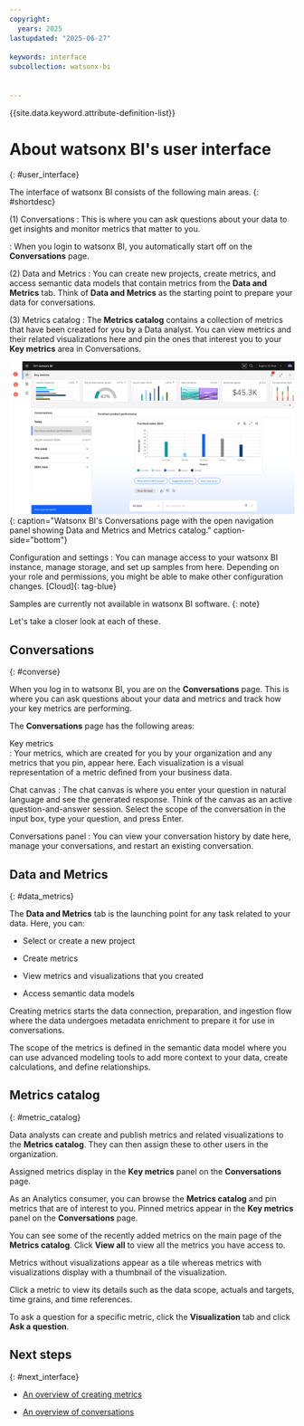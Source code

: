 ```yaml
---
copyright:
  years: 2025
lastupdated: "2025-06-27"

keywords: interface
subcollection: watsonx-bi


---
```


{{site.data.keyword.attribute-definition-list}}



# About watsonx BI's user interface
{: #user_interface}

The interface of watsonx BI consists of the following main areas. {: #shortdesc}

(1) Conversations
:   This is where you can ask questions about your data to get insights and monitor metrics that matter to you. 

:   When you login to watsonx BI, you automatically start off on the **Conversations** page. 

(2) Data and Metrics
:   You can create new projects, create metrics, and access semantic data models that contain metrics from the **Data and Metrics** tab. Think of **Data and Metrics** as the starting point to prepare your data for conversations. 

(3) Metrics catalog
:   The **Metrics catalog** contains a collection of metrics that have been created for you by a Data analyst. You can view metrics and their related visualizations here and pin the ones that interest you to your **Key metrics** area in Conversations. 

![Watsonx BI's user interface showing Conversations](wxbi_conversations.png){: caption="Watsonx BI's Conversations page with the open navigation panel showing Data and Metrics and Metrics catalog." caption-side="bottom"}

Configuration and settings 
:   You can manage access to your watsonx BI instance, manage storage, and set up samples from here. Depending on your role and permissions, you might be able to make other configuration changes. [Cloud]{: tag-blue}

  Samples are currently not available in watsonx BI software.
  {: note}

Let's take a closer look at each of these.

## Conversations
{: #converse}

When you log in to watsonx BI, you are on the **Conversations** page. This is where you can ask questions about your data and metrics and track how your key metrics are performing.

The **Conversations** page has the following areas:

Key metrics  
:   Your metrics, which are created for you by your organization and any metrics that you pin, appear here. Each visualization is a visual representation of a metric defined from your business data. 

Chat canvas
:   The chat canvas is where you enter your question in natural language and see the generated response. Think of the canvas as an active question-and-answer session. Select the scope of the conversation in the input box, type your question, and press Enter.

Conversations panel
:   You can view your conversation history by date here, manage your conversations, and restart an existing conversation.

## Data and Metrics 
{: #data_metrics}

The **Data and Metrics** tab is the launching point for any task related to your data. Here, you can:

- Select or create a new project

- Create metrics

- View metrics and visualizations that you created 

- Access semantic data models 



Creating metrics starts the data connection, preparation, and ingestion flow where the data undergoes metadata enrichment to prepare it for use in conversations. 

The scope of the metrics is defined in the semantic data model where you can use advanced modeling tools to add more context to your data, create calculations, and define relationships.

 

## Metrics catalog
{: #metric_catalog}

Data analysts can create and publish metrics and related visualizations to the **Metrics catalog**. They can then assign these to other users in the organization. 

Assigned metrics display in the **Key metrics** panel on the **Conversations** page.

As an Analytics consumer, you can browse the **Metrics catalog** and pin metrics that are of interest to you. Pinned metrics appear in the **Key metrics** panel on the **Conversations** page. 

You can see some of the recently added metrics on the main page of the **Metrics catalog**. Click **View all** to view all the metrics you have access to. 

Metrics without visualizations appear as a tile whereas metrics with visualizations display with a thumbnail of the visualization.

Click a metric to view its details such as the data scope, actuals and targets, time grains, and time references. 

To ask a question for a specific metric, click the **Visualization** tab and click **Ask a question**. 

## Next steps
{: #next_interface}

- [An overview of creating metrics](/docs/watsonx-bi?topic=watsonx-bi-overview_metrics)

- [An overview of conversations](/docs/watsonx-bi?topic=watsonx-bi-conv_overview)
